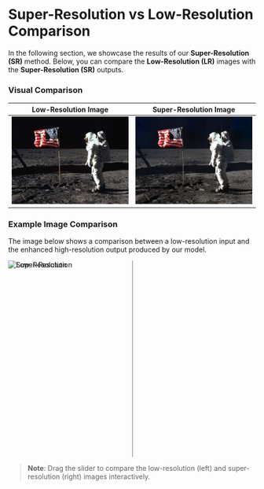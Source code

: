 # Super-Resolution vs Low-Resolution Comparison

In the following section, we showcase the results of our **Super-Resolution (SR)** method. Below, you can compare the **Low-Resolution (LR)** images with the **Super-Resolution (SR)** outputs. 

### Visual Comparison

| **Low-Resolution Image** | **Super-Resolution Image** |
|--------------------------|----------------------------|
| ![Low-Resolution Image](dmsr/lr1.jpg) | ![Super-Resolution Image](dmsr/sr1.png) |

### Example Image Comparison

The image below shows a comparison between a low-resolution input and the enhanced high-resolution output produced by our model.

<div style="position: relative; width: 100%; height: 400px; overflow: hidden;">
  <!-- Low-Resolution Image -->
  <img src="low_res_image.png" alt="Low-Resolution" style="position: absolute; width: 100%; height: 100%; object-fit: cover;">
  
  <!-- Super-Resolution Image -->
  <img src="sr_output.png" alt="Super-Resolution" style="position: absolute; width: 100%; height: 100%; object-fit: cover; clip-path: inset(0 50% 0 0);">
  
  <!-- Scrollable Bar -->
  <div style="position: absolute; top: 0; left: 50%; width: 3px; height: 100%; cursor: ew-resize; background: rgba(0, 0, 0, 0.3);">
    <div style="position: absolute; top: 0; left: 50%; width: 3px; height: 100%; background-color: #fff;"></div>
  </div>
</div>

> **Note**: Drag the slider to compare the low-resolution (left) and super-resolution (right) images interactively.
